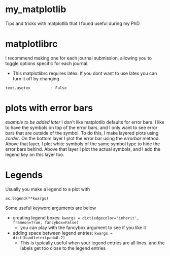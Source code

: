 # my_matplotlib
Tips and tricks with matplotlib that I found useful during my PhD

matplotlibrc
============
I recommend making one for each journal submission,
allowing you to toggle options specific for each journal.

* This matplotlibrc requires latex. If you dont want to use latex you can turn it off by changing

```text.usetex         : False```

plots with error bars
=====================
*example to be added later*
I don't like matplotlib defaults for error bars.
I like to have the symbols on top of the error bars,
and I only want to see error bars that are outside of the symbol.
To do this, I make layered plots using *zorder*.
On the bottom layer I plot the error bar using the *errorbar* method.
Above that layer, I plot white symbols of the same symbol type
to hide the error bars behind.
Above that layer I plot the actual symbols, and I add the legend key
on this layer too.

Legends
=======
Usually you make a legend to a plot with

```ax.legend(**kwargs)```


Some useful keyword arguments are below

* creating legend boxes:  ```kwargs = dict(edgecolor='inherit', frameon=True, fancybox=False)```
   - you can play with the fancybox argument to see if you like it
* adding space between legend entries: ```kwargs = dict(handletextpad=0.2)```
   - This is typically useful when your legend entries are all lines, and the labels get too close to the legend entries
